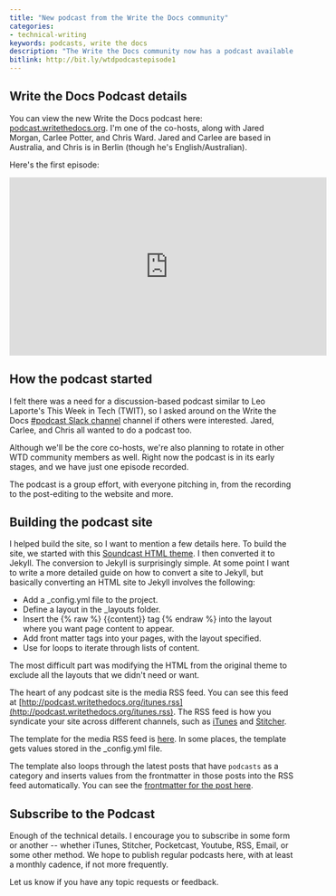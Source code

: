 ```yaml
---
title: "New podcast from the Write the Docs community"
categories:
- technical-writing
keywords: podcasts, write the docs
description: "The Write the Docs community now has a podcast available. The podcast follows a discussion-based format with several co-hosts talking about recent articles or topics related to tech comm. The podcast is available on almost every podcast platform."
bitlink: http://bit.ly/wtdpodcastepisode1
---
```


## Write the Docs Podcast details

You can view the new Write the Docs podcast here: [podcast.writethedocs.org](http://podcast.writethedocs.org). I'm one of the co-hosts, along with Jared Morgan, Carlee Potter, and Chris Ward. Jared and Carlee are based in Australia, and Chris is in Berlin (though he's English/Australian). 

Here's the first episode: 

<iframe width="560" height="315" src="https://www.youtube.com/embed/o1_TXiltVfA" frameborder="0" allowfullscreen></iframe>

## How the podcast started

I felt there was a need for a discussion-based podcast similar to Leo Laporte's This Week in Tech (TWIT), so I asked around on the Write the Docs [#podcast Slack channel](https://writethedocs.slack.com/messages/podcast/) channel if others were interested. Jared, Carlee, and Chris all wanted to do a podcast too. 

Although we'll be the core co-hosts, we're also planning to rotate in other WTD community members as well. Right now the podcast is in its early stages, and we have just one episode recorded. 

The podcast is a group effort, with everyone pitching in, from the recording to the post-editing to the website and more. 

## Building the podcast site 

I helped build the site, so I want to mention a few details here. To build the site, we started with this [Soundcast HTML theme](http://preview.themeforest.net/item/soundcast-podcast-responsive-theme/full_screen_preview/15691831?_ga=1.186618985.1798318015.1478823039). I then converted it to Jekyll. The conversion to Jekyll is surprisingly simple. At some point I want to write a more detailed guide on how to convert a site to Jekyll, but basically converting an HTML site to Jekyll involves the following:

* Add a _config.yml file to the project.
* Define a layout in the _layouts folder.
* Insert the {% raw %} {{content}} tag {% endraw %} into the layout where you want page content to appear.
* Add front matter tags into your pages, with the layout specified.
* Use for loops to iterate through lists of content.

The most difficult part was modifying the HTML from the original theme to exclude all the layouts that we didn't need or want.

The heart of any podcast site is the media RSS feed. You can see this feed at [http://podcast.writethedocs.org/itunes.rss](http://podcast.writethedocs.org/itunes.rss). The RSS feed is how you syndicate your site across different channels, such as [iTunes](https://itunes.apple.com/us/podcast/write-the-docs-podcast/id1178393510) and [Stitcher](http://www.stitcher.com/podcast/write-the-docs-podcast).
 
The template for the media RSS feed is [here](https://github.com/writethedocspodcast/writethedocspodcast.github.io/blob/master/itunes.rss). In some places, the template gets values stored in the _config.yml file. 

The template also loops through the latest posts that have `podcasts` as a category and inserts values from the frontmatter in those posts into the RSS feed automatically. You can see the [frontmatter for the post here](https://github.com/writethedocspodcast/writethedocspodcast.github.io/blob/master/_posts/2016-11-19-episode-1-this-week-in-tech-comm.md).

## Subscribe to the Podcast

Enough of the technical details. I encourage you to subscribe in some form or another -- whether iTunes, Stitcher, Pocketcast, Youtube, RSS, Email, or some other method. We hope to publish regular podcasts here, with at least a monthly cadence, if not more frequently.

Let us know if you have any topic requests or feedback.

